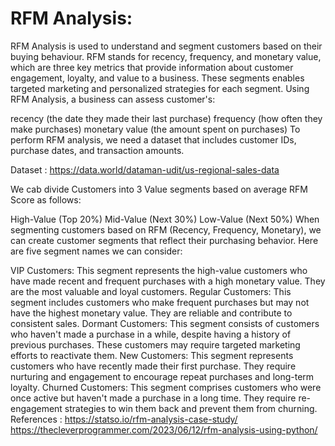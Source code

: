 # RFM Analysis: 
RFM Analysis is used to understand and segment customers based on their buying behaviour. RFM stands for recency, frequency, and monetary value, which are three key metrics that provide information about customer engagement, loyalty, and value to a business. These segments enables targeted marketing and personalized strategies for each segment. Using RFM Analysis, a business can assess customer's:

recency (the date they made their last purchase)
frequency (how often they make purchases)
monetary value (the amount spent on purchases)
To perform RFM analysis, we need a dataset that includes customer IDs, purchase dates, and transaction amounts.

Dataset : https://data.world/dataman-udit/us-regional-sales-data

We cab divide Customers into 3 Value segments based on average RFM Score as follows:

High-Value (Top 20%)
Mid-Value (Next 30%)
Low-Value (Next 50%)
When segmenting customers based on RFM (Recency, Frequency, Monetary), we can create customer segments that reflect their purchasing behavior. Here are five segment names we can consider:

VIP Customers: This segment represents the high-value customers who have made recent and frequent purchases with a high monetary value. They are the most valuable and loyal customers.
Regular Customers: This segment includes customers who make frequent purchases but may not have the highest monetary value. They are reliable and contribute to consistent sales.
Dormant Customers: This segment consists of customers who haven't made a purchase in a while, despite having a history of previous purchases. These customers may require targeted marketing efforts to reactivate them.
New Customers: This segment represents customers who have recently made their first purchase. They require nurturing and engagement to encourage repeat purchases and long-term loyalty.
Churned Customers: This segment comprises customers who were once active but haven't made a purchase in a long time. They require re-engagement strategies to win them back and prevent them from churning.
References :
https://statso.io/rfm-analysis-case-study/
https://thecleverprogrammer.com/2023/06/12/rfm-analysis-using-python/
